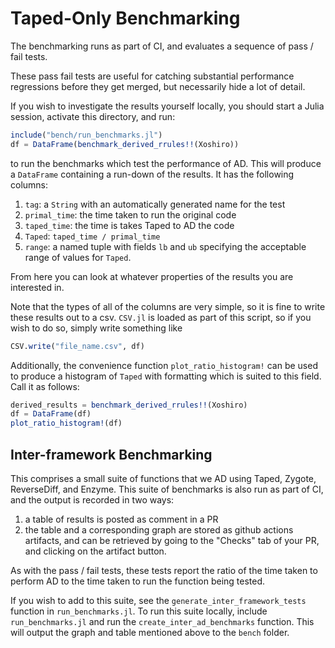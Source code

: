 # Taped-Only Benchmarking

The benchmarking runs as part of CI, and evaluates a sequence of pass / fail tests.

These pass fail tests are useful for catching substantial performance regressions before
they get merged, but necessarily hide a lot of detail.

If you wish to investigate the results yourself locally, you should start a Julia session,
activate this directory, and run:
```julia
include("bench/run_benchmarks.jl")
df = DataFrame(benchmark_derived_rrules!!(Xoshiro))
```
to run the benchmarks which test the performance of AD. This will produce a `DataFrame`
containing a run-down of the results. It has the following columns:
1. `tag`: a `String` with an automatically generated name for the test
1. `primal_time`: the time taken to run the original code
1. `taped_time`: the time is takes Taped to AD the code
1. `Taped`: `taped_time / primal_time`
1. `range`: a named tuple with fields `lb` and `ub` specifying the acceptable range of values for `Taped`.

From here you can look at whatever properties of the results you are interested in.

Note that the types of all of the columns are very simple, so it is fine to write these results out to a csv.
`CSV.jl` is loaded as part of this script, so if you wish to do so, simply write something like
```julia
CSV.write("file_name.csv", df)
```

Additionally, the convenience function `plot_ratio_histogram!` can be used to produce a histogram of `Taped` with formatting which is suited to this field. Call it as follows:
```julia
derived_results = benchmark_derived_rrules!!(Xoshiro)
df = DataFrame(df)
plot_ratio_histogram!(df)
```

## Inter-framework Benchmarking

This comprises a small suite of functions that we AD using Taped, Zygote, ReverseDiff, and Enzyme. This suite of benchmarks is also run as part of CI, and the output is recorded in two ways:
1. a table of results is posted as comment in a PR
1. the table and a corresponding graph are stored as github actions artifacts, and can be retrieved by going to the "Checks" tab of your PR, and clicking on the artifact button.

As with the pass / fail tests, these tests report the ratio of the time taken to perform AD to the time taken to run the function being tested.

If you wish to add to this suite, see the `generate_inter_framework_tests` function in `run_benchmarks.jl`. To run this suite locally, include `run_benchmarks.jl` and run the `create_inter_ad_benchmarks` function. This will output the graph and table mentioned above to the `bench` folder.
